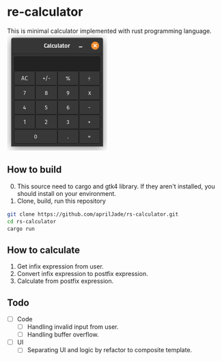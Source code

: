 # re-calculator
This is minimal calculator implemented with rust programming language. 
![img](/resource/rs-calculator.png)
## How to build
0. This source need to cargo and gtk4 library. If they aren't installed, you should install on your environment.
1. Clone, build, run this repository
```bash
git clone https://github.com/aprilJade/rs-calculator.git
cd rs-calculator
cargo run
```
## How to calculate
1. Get infix expression from user.
2. Convert infix expression to postfix expression.
3. Calculate from postfix expression.

## Todo
- [ ] Code 
    - [ ] Handling invalid input from user.
    - [ ] Handling buffer overflow.
- [ ] UI 
    - [ ] Separating UI and logic by refactor to composite template.